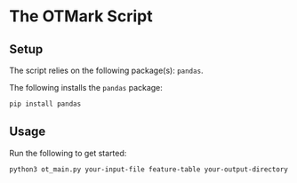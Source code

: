 # The OTMark Script

## Setup

The script relies on the following package(s): `pandas`. 

The following installs the `pandas` package:

``` bash
pip install pandas
```

## Usage

Run the following to get started: 

``` bash
python3 ot_main.py your-input-file feature-table your-output-directory
```
